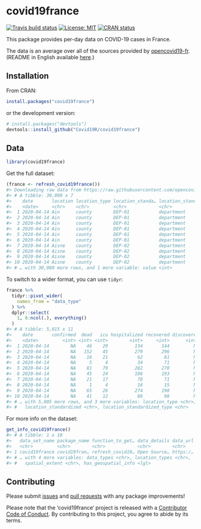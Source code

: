 
# covid19france

<!-- badges: start -->

[![Travis build
status](https://travis-ci.org/Covid19R/covid19france.svg?branch=master)](https://travis-ci.org/Covid19R/covid19france)
[![License:
MIT](https://img.shields.io/badge/License-MIT-blue.svg)](https://opensource.org/licenses/MIT)
[![CRAN
status](https://www.r-pkg.org/badges/version/covid19france)](https://CRAN.R-project.org/package=covid19france)
<!-- badges: end -->

This package provides per-day data on COVID-19 cases in France.

The data is an average over all of the sources provided by
[opencovid19-fr](https://github.com/opencovid19-fr/data). (README in
English available
[here](https://github.com/opencovid19-fr/data/blob/master/README.en.md).)

## Installation

From CRAN:

``` r
install.packages("covid19france")
```

or the development version:

``` r
# install.packages("devtools")
devtools::install_github("Covid19R/covid19france")
```

## Data

``` r
library(covid19france)
```

Get the full dataset:

``` r
(france <- refresh_covid19france())
#> Downloading raw data from https://raw.githubusercontent.com/opencovid19-fr/data/master/dist/chiffres-cles.csv.
#> # A tibble: 30,090 x 7
#>    date       location location_type location_standa… location_standa… data_type
#>    <date>     <chr>    <chr>         <chr>            <chr>            <chr>    
#>  1 2020-04-14 Ain      county        DEP-01           department       confirmed
#>  2 2020-04-14 Ain      county        DEP-01           department       dead     
#>  3 2020-04-14 Ain      county        DEP-01           department       icu      
#>  4 2020-04-14 Ain      county        DEP-01           department       hospital…
#>  5 2020-04-14 Ain      county        DEP-01           department       recovered
#>  6 2020-04-14 Ain      county        DEP-01           department       discover…
#>  7 2020-04-14 Aisne    county        DEP-02           department       confirmed
#>  8 2020-04-14 Aisne    county        DEP-02           department       dead     
#>  9 2020-04-14 Aisne    county        DEP-02           department       icu      
#> 10 2020-04-14 Aisne    county        DEP-02           department       hospital…
#> # … with 30,080 more rows, and 1 more variable: value <int>
```

To switch to a wider format, you can use `tidyr`:

``` r
france %>% 
  tidyr::pivot_wider(
    names_from = "data_type"
  ) %>% 
  dplyr::select(
    1, 6:ncol(.), everything()
  )
#> # A tibble: 5,015 x 11
#>    date       confirmed  dead   icu hospitalized recovered discovered location
#>    <date>         <int> <int> <int>        <int>     <int>      <int> <chr>   
#>  1 2020-04-14        NA    46    29          134       144         NA Ain     
#>  2 2020-04-14        NA   152    45          279       296         NA Aisne   
#>  3 2020-04-14        NA    16    21           62        81         NA Allier  
#>  4 2020-04-14        NA     5     4           34        71         NA Alpes-d…
#>  5 2020-04-14        NA    81    79          282       270         NA Alpes-M…
#>  6 2020-04-14        NA    45    24          106       193         NA Ardèche 
#>  7 2020-04-14        NA    21    17           78        71         NA Ardennes
#>  8 2020-04-14        NA     1     4           16        15         NA Ariège  
#>  9 2020-04-14        NA    65    26          274       198         NA Aube    
#> 10 2020-04-14        NA    41    12           86        98         NA Aude    
#> # … with 5,005 more rows, and 3 more variables: location_type <chr>,
#> #   location_standardized <chr>, location_standardized_type <chr>
```

For more info on the dataset:

``` r
get_info_covid19france()
#> # A tibble: 1 x 10
#>   data_set_name package_name function_to_get… data_details data_url license_url
#>   <chr>         <chr>        <chr>            <chr>        <chr>    <chr>      
#> 1 covid19france covid19fran… refresh_covid19… Open Source… https:/… https://gi…
#> # … with 4 more variables: data_types <chr>, location_types <chr>,
#> #   spatial_extent <chr>, has_geospatial_info <lgl>
```

## Contributing

Please submit [issues](https://github.com/Covid19R/covid19france/issues)
and [pull requests](https://github.com/Covid19R/covid19france/pulls)
with any package improvements\!

Please note that the ‘covid19france’ project is released with a
[Contributor Code of
Conduct](https://github.com/Covid19R/covid19france/blob/master/CODE_OF_CONDUCT.md).
By contributing to this project, you agree to abide by its terms.
